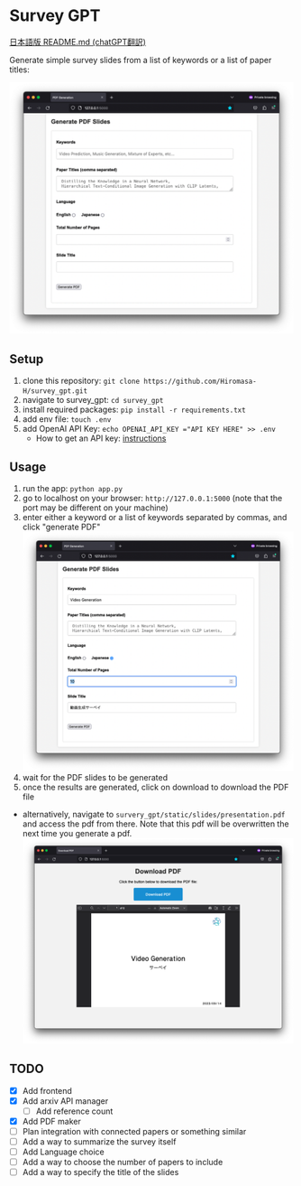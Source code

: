 # Survey GPT

[日本語版 README.md (chatGPT翻訳)](README_JA.md)

Generate simple survey slides from a list of keywords or a list of paper titles:

![](img4.png)

## Setup
1. clone this repository: `git clone https://github.com/Hiromasa-H/survey_gpt.git`
2. navigate to survey_gpt: `cd survey_gpt`
3. install required packages: `pip install -r requirements.txt`
4. add env file: `touch .env`
5. add OpenAI API Key: `echo OPENAI_API_KEY ="API KEY HERE" >> .env`
   - How to get an API key: [instructions](https://www.howtogeek.com/885918/how-to-get-an-openai-api-key/)

## Usage
1. run the app: `python app.py`
2. go to localhost on your browser: `http://127.0.0.1:5000` (note that the port may be different on your machine)
3. enter either a keyword or a list of keywords separated by commas, and click "generate PDF"
![](img5.png)
1. wait for the PDF slides to be generated
2. once the results are generated, click on download to download the PDF file
  - alternatively, navigate to `survery_gpt/static/slides/presentation.pdf` and access the pdf from there. Note that this pdf will be overwritten the next time you generate a pdf.
  ![](img2.png)



## TODO

- [x] Add frontend
- [x] Add arxiv API manager
  - [ ] Add reference count
- [x] Add PDF maker
- [ ] Plan integration with connected papers or something similar
- [ ] Add a way to summarize the survey itself 
- [ ] Add Language choice
- [ ] Add a way to choose the number of papers to include
- [ ] Add a way to specify the title of the slides